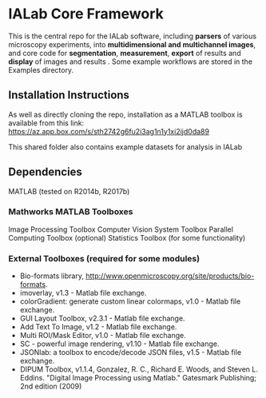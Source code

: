 IALab Core Framework
====================
This is the central repo for the IALab software, including **parsers** of various microscopy experiments, into **multidimensional and multichannel images**, and core code for **segmentation**, **measurement**, **export** of results and **display** of images and results .  Some example workflows are stored in the Examples directory.

## Installation Instructions
As well as directly cloning the repo, installation as a MATLAB toolbox is available from this link:
https://az.app.box.com/s/sth2742g6fu2i3ag1n1y1xi2ijd0da89

This shared folder also contains example datasets for analysis in IALab

## Dependencies
MATLAB (tested on R2014b, R2017b)

### Mathworks MATLAB Toolboxes
Image Processing Toolbox
Computer Vision System Toolbox
Parallel Computing Toolbox (optional)
Statistics Toolbox (for some functionality)

### External Toolboxes (required for some modules)
- Bio-formats library, http://www.openmicroscopy.org/site/products/bio-formats.
- imoverlay, v1.3 - Matlab file exchange.
- colorGradient: generate custom linear colormaps, v1.0 - Matlab file exchange.
- GUI Layout Toolbox, v2.3.1 - Matlab file exchange.
- Add Text To Image, v1.2 - Matlab file exchange.
- Multi ROI/Mask Editor, v1.0 - Matlab file exchange.
- SC - powerful image rendering, v1.10 - Matlab file exchange.
- JSONlab: a toolbox to encode/decode JSON files, v1.5 - Matlab file exchange.
- DIPUM Toolbox, v1.1.4, Gonzalez, R. C., Richard E. Woods, and Steven L. Eddins. "Digital Image Processing using Matlab." Gatesmark Publishing; 2nd edition (2009)

